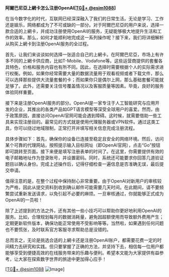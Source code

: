 **阿爾巴尼亞上網卡怎么注册OpenAI[[TG💪+ @esim1088](https://t.me/s/esim1088)]**

在当今数字化的时代，互联网已经深深融入了我们的日常生活。无论是学习、工作还是娱乐，网络都成为了不可或缺的一部分。对于阿爾巴尼亞的用户来说，选择一款合适的上網卡，并成功注册使用OpenAI的服务，无疑能够极大地提升生活和工作的效率。那么，如何才能顺利地完成这一系列操作呢？接下来，我们将详细解析从购买上網卡到注册OpenAI服务的全过程。

首先，让我们来谈谈如何选择一张适合自己的上網卡。在阿爾巴尼亞，市场上有许多不同的上網卡供应商，比如T-Mobile、Vodafone等。这些运营商提供的套餐各具特色，价格和服务内容也有所不同。因此，在选择时需要根据个人的实际需求进行权衡。例如，如果你经常需要大量的数据流量用于观看视频或者下载文件，那么可以选择那些提供大流量套餐的卡；而如果你只是偶尔上网，那么基础套餐可能就足够了。此外，还需要关注信号覆盖情况以及客服质量等因素。毕竟，良好的服务体验同样重要。

接下来是注册OpenAI服务的部分。OpenAI是一家专注于人工智能研究与应用开发的企业，其推出的各类产品如GPT语言模型等深受全球用户的喜爱。然而，由于政策原因，直接访问OpenAI官网可能会遇到障碍。这时候，就需要借助一些工具来实现注册目的。最常见的方式就是使用代理服务器或VPN软件。通过这类工具，你可以绕过地域限制，正常打开并填写相关信息完成注册流程。

具体步骤如下：首先，确保你的设备已连接至稳定且安全的网络环境。然后，访问某个可靠的代理网站，按照提示输入目标网址（即OpenAI官网），点击“Go”按钮即可跳转至页面。接下来便是填写注册表单的时间了。在这里，你需要提供有效的电子邮箱地址作为登录账号，并设置密码。同时，系统还可能要求你回答几道验证题目以确认身份。完成上述操作后，记得仔细检查一遍信息是否准确无误，最后提交申请。

值得注意的是，在整个过程中保持耐心非常重要。由于OpenAI对新用户的审核较为严格，因此从提交资料到收到确认邮件可能需要几天时间。在此期间，请不要频繁尝试重新发送请求，以免引起不必要的麻烦。一旦审核通过，你就能够正式成为OpenAI的一员啦！

除了上述提到的方法之外，还有其他一些小技巧可以帮助你更好地利用OpenAI的服务。比如，合理规划每月的数据消耗量，避免因超额使用而导致额外费用产生；定期更新软件版本，确保功能正常使用不受影响等等。当然啦，如果遇到任何问题也不要慌张，及时联系官方客服寻求帮助总是没错的。

总而言之，无论是挑选合适的上網卡还是注册OpenAI账户，都需要花费一定的时间精力去研究和实践。但只要掌握了正确的方法，并坚持下去，相信每一位用户都能够享受到便捷高效的在线服务带来的乐趣与便利。希望本文能为大家提供有益参考，让大家在探索数字世界的旅途中更加得心应手！

[[TG💪+ @esim1088](https://t.me/s/esim1088) ![Image](https://i.postimg.cc/4NQfJmqS/Snipaste-2025-05-13-00-14-12.png)]